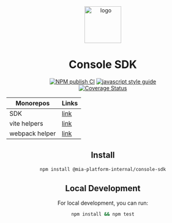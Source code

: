 <div align="center">

<a href=https://www.mia-platform.eu/>
<img alt="logo" src="./src/assets/mia-platform-logo.png" height="96">
</a>

# Console SDK

[![NPM publish CI][action-status-svg]][github-action]
[![javascript style guide][standard-mia-svg]][standard-mia]  
[![Coverage Status][coverall-svg]][coverall-io]

|   Monorepos    |                                                            Links                                                            |
| -------------- | --------------------------------------------------------------------------------------------------------------------------- |
| SDK            | [link](https://github.com/mia-platform/console-sdk/tree/feat/MNHC-131-setup/packages/microfrontend-sdk)                     |
| vite helpers   | [link](https://github.com/mia-platform/console-sdk/tree/feat/MNHC-131-setup/packages/vite-helpers-console-microfrontend)    |
| webpack helper | [link](https://github.com/mia-platform/console-sdk/tree/feat/MNHC-131-setup/packages/webpack-helpers-console-microfrontend) |

## Install

```bash
npm install @mia-platform-internal/console-sdk
```

## Local Development

For local development, you can run:

```bash
npm install && npm test
```


[action-status-svg]: https://github.com/mia-platform/console-sdk/actions/workflows/test.yml/badge.svg
[github-action]: https://github.com/mia-platform/console-sdk/actions/workflows/test.yml
[standard-mia-svg]: https://img.shields.io/badge/code_style-standard--mia-orange.svg
[standard-mia]: https://github.com/mia-platform/eslint-config-mia
[coverall-svg]: https://coveralls.io/repos/github/mia-platform/console-sdk/badge.svg
[coverall-io]: https://coveralls.io/github/mia-platform/console-sdk
